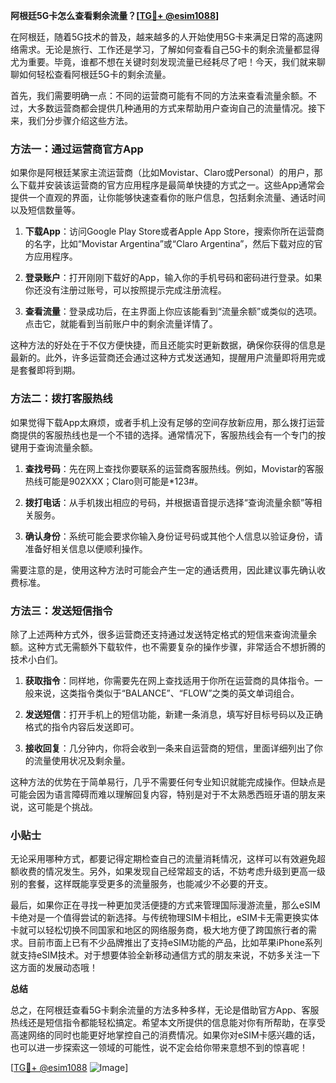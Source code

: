**阿根廷5G卡怎么查看剩余流量？[[TG💪+ @esim1088](https://t.me/s/esim1088)]**

在阿根廷，随着5G技术的普及，越来越多的人开始使用5G卡来满足日常的高速网络需求。无论是旅行、工作还是学习，了解如何查看自己5G卡的剩余流量都显得尤为重要。毕竟，谁都不想在关键时刻发现流量已经耗尽了吧！今天，我们就来聊聊如何轻松查看阿根廷5G卡的剩余流量。

首先，我们需要明确一点：不同的运营商可能有不同的方法来查看流量余额。不过，大多数运营商都会提供几种通用的方式来帮助用户查询自己的流量情况。接下来，我们分步骤介绍这些方法。

### 方法一：通过运营商官方App

如果你是阿根廷某家主流运营商（比如Movistar、Claro或Personal）的用户，那么下载并安装该运营商的官方应用程序是最简单快捷的方式之一。这些App通常会提供一个直观的界面，让你能够快速查看你的账户信息，包括剩余流量、通话时间以及短信数量等。

1. **下载App**：访问Google Play Store或者Apple App Store，搜索你所在运营商的名字，比如“Movistar Argentina”或“Claro Argentina”，然后下载对应的官方应用程序。
   
2. **登录账户**：打开刚刚下载好的App，输入你的手机号码和密码进行登录。如果你还没有注册过账号，可以按照提示完成注册流程。

3. **查看流量**：登录成功后，在主界面上你应该能看到“流量余额”或类似的选项。点击它，就能看到当前账户中的剩余流量详情了。

这种方法的好处在于不仅方便快捷，而且还能实时更新数据，确保你获得的信息是最新的。此外，许多运营商还会通过这种方式发送通知，提醒用户流量即将用完或是套餐即将到期。

### 方法二：拨打客服热线

如果觉得下载App太麻烦，或者手机上没有足够的空间存放新应用，那么拨打运营商提供的客服热线也是一个不错的选择。通常情况下，客服热线会有一个专门的按键用于查询流量余额。

1. **查找号码**：先在网上查找你要联系的运营商客服热线。例如，Movistar的客服热线可能是902XXX；Claro则可能是*123#。

2. **拨打电话**：从手机拨出相应的号码，并根据语音提示选择“查询流量余额”等相关服务。

3. **确认身份**：系统可能会要求你输入身份证号码或其他个人信息以验证身份，请准备好相关信息以便顺利操作。

需要注意的是，使用这种方法时可能会产生一定的通话费用，因此建议事先确认收费标准。

### 方法三：发送短信指令

除了上述两种方式外，很多运营商还支持通过发送特定格式的短信来查询流量余额。这种方式无需额外下载软件，也不需要复杂的操作步骤，非常适合不想折腾的技术小白们。

1. **获取指令**：同样地，你需要先在网上查找适用于你所在运营商的具体指令。一般来说，这类指令类似于“BALANCE”、“FLOW”之类的英文单词组合。

2. **发送短信**：打开手机上的短信功能，新建一条消息，填写好目标号码以及正确格式的指令内容后发送即可。

3. **接收回复**：几分钟内，你将会收到一条来自运营商的短信，里面详细列出了你的流量使用状况及剩余量。

这种方法的优势在于简单易行，几乎不需要任何专业知识就能完成操作。但缺点是可能会因为语言障碍而难以理解回复内容，特别是对于不太熟悉西班牙语的朋友来说，这可能是个挑战。

### 小贴士

无论采用哪种方式，都要记得定期检查自己的流量消耗情况，这样可以有效避免超额收费的情况发生。另外，如果发现自己经常超支的话，不妨考虑升级到更高一级别的套餐，这样既能享受更多的流量服务，也能减少不必要的开支。

最后，如果你正在寻找一种更加灵活便捷的方式来管理国际漫游流量，那么eSIM卡绝对是一个值得尝试的新选择。与传统物理SIM卡相比，eSIM卡无需更换实体卡就可以轻松切换不同国家和地区的网络服务商，极大地方便了跨国旅行者的需求。目前市面上已有不少品牌推出了支持eSIM功能的产品，比如苹果iPhone系列就支持eSIM技术。对于想要体验全新移动通信方式的朋友来说，不妨多关注一下这方面的发展动态哦！

**总结**

总之，在阿根廷查看5G卡剩余流量的方法多种多样，无论是借助官方App、客服热线还是短信指令都能轻松搞定。希望本文所提供的信息能对你有所帮助，在享受高速网络的同时也能更好地掌控自己的消费情况。如果你对eSIM卡感兴趣的话，也可以进一步探索这一领域的可能性，说不定会给你带来意想不到的惊喜呢！

[[TG💪+ @esim1088](https://t.me/s/esim1088) ![Image](https://i.postimg.cc/4NQfJmqS/Snipaste-2025-05-13-00-14-12.png)]